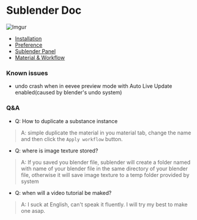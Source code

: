 # Sublender Doc
![Imgur](https://i.imgur.com/wsiMWIQ.jpg)
* [Installation](./installation.md)
* [Preference](./preference.md)
* [Sublender Panel](./sublender.md)
* [Material & Workflow](./workflow.md)

### Known issues
* undo crash when in eevee preview mode with Auto Live Update enabled(caused by blender's undo system)
### Q&A
* Q: How to duplicate a substance instance
> A: simple duplicate the material in you material tab, change the name and then click the 
> `Apply workflow` button.
* Q: where is image texture stored?
> A: If you saved you blender file, sublender will create a folder named
with name of your blender file in the same directory of your blender file, otherwise it will save image texture to a temp folder provided by system

* Q: when will a video tutorial be maked?
> A: I suck at English, can't speak it fluently. I will try
my best to make one asap.